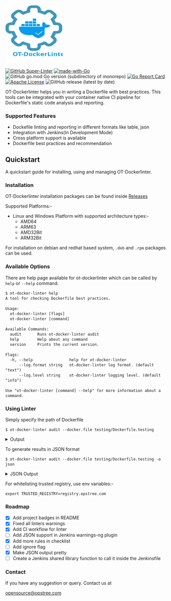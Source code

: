 <p align="left">
  <img src="./static/ot-dockerlinter.svg" height="180" width="180">
</p>

[![GitHub Super-Linter](https://github.com/opstree/OT-Dockerlinter/workflows/CI%20Pipeline/badge.svg)](https://github.com/opstree/OT-Dockerlinter)
[![made-with-Go](https://img.shields.io/badge/Made%20with-Go-1f425f.svg)](http://golang.org)
![GitHub go.mod Go version (subdirectory of monorepo)](https://img.shields.io/github/go-mod/go-version/opstree/OT-Dockerlinter)
[![Go Report Card](https://goreportcard.com/badge/github.com/opstree/OT-Dockerlinter)](https://goreportcard.com/report/github.com/opstree/OT-Dockerlinter)
[![Apache License](https://img.shields.io/badge/License-Apache%202.0-blue.svg)](LICENSE)
![GitHub release (latest by date)](https://img.shields.io/github/v/release/opstree/OT-Dockerlinter)

OT-Dockerlinter helps you in writing a Dockerfile with best practices. This tools can be integrated with your container native CI pipeline for Dockerfile's static code analysis and reporting.

### Supported Features

- Dockefile linting and reporting in different formats like table, json
- Integration with Jenkins(In Development Mode)
- Cross platform support is available
- Dockerfile best practices and recommendation

## Quickstart

A quickstart guide for installing, using and managing OT-Dockerlinter.

### Installation

OT-Dockerlinter installation packages can be found inside [Releases](https://github.com/opstree/OT-Dockerlinter/releases)

Supported Platforms:-

- Linux and Windows Platform with supported architecture types:-
  - AMD64
  - ARM63
  - AMD32Bit
  - ARM32Bit

For installation on debian and redhat based system, `.deb` and `.rpm` packages can be used.

### Available Options

There are help page available for ot-dockerlinter which can be called by `help` or `--help` command.

```shell
$ ot-docker-linter help
A tool for checking Dockerfile best practices.

Usage:
  ot-docker-linter [flags]
  ot-docker-linter [command]

Available Commands:
  audit       Runs ot-docker-linter audit
  help        Help about any command
  version     Prints the current version.

Flags:
  -h, --help                help for ot-docker-linter
      --log.format string   ot-docker-linter log format. (default "text")
      --log.level string    ot-docker-linter logging level. (default "info")

Use "ot-docker-linter [command] --help" for more information about a command.
```

### Using Linter

Simply specify the path of Dockerfile

```shell
$ ot-docker-linter audit --docker.file testing/Dockerfile.testing
```

<details>
<summary>Output</summary>

```shell
+-------------+------------------------------+-------------+--------------------------------+----------+----------------------------+
| LINE NUMBER |             LINE             |    CODE     |          DESCRIPTION           | SEVERITY |          FILENAME          |
+-------------+------------------------------+-------------+--------------------------------+----------+----------------------------+
| 3           | WORKDIR spsp/                | DL3000      | Use absolute WORKDIR.          | Error    | testing/Dockerfile.testing |
+-------------+------------------------------+-------------+--------------------------------+----------+----------------------------+
| 5           | RUN sudo apt-get update && \ | DL3001      | For some bash commands it      | Info     | testing/Dockerfile.testing |
|             |                              |             | makes no sense running them    |          |                            |
|             |                              |             | in a Docker container like     |          |                            |
|             |                              |             | `free`, `ifconfig`, `kill`,    |          |                            |
|             |                              |             | `mount`, `ps`, `service`,      |          |                            |
|             |                              |             | `shutdown`, `ssh`, `top`,      |          |                            |
|             |                              |             | `vim`.                         |          |                            |
+-------------+------------------------------+-------------+--------------------------------+----------+----------------------------+
| 8           | USER root                    | DL3002      | Last USER should not be root.  | Warning  | testing/Dockerfile.testing |
+-------------+------------------------------+-------------+--------------------------------+----------+----------------------------+
| 5           | RUN sudo apt-get update && \ | DL3004      | Do not use sudo as it leads    | Error    | testing/Dockerfile.testing |
|             |                              |             | to unpredictable behavior. Use |          |                            |
|             |                              |             | a tool like gosu to enforce    |          |                            |
|             |                              |             | root.                          |          |                            |
+-------------+------------------------------+-------------+--------------------------------+----------+----------------------------+
| 1           | FROM ubuntu:latest           | DL3007      | Using latest is prone to       | Warning  | testing/Dockerfile.testing |
|             |                              |             | errors if the image will       |          |                            |
|             |                              |             | ever update. Pin the version   |          |                            |
|             |                              |             | explicitly to a release tag.   |          |                            |
+-------------+------------------------------+-------------+--------------------------------+----------+----------------------------+
| 5           | RUN sudo apt-get update && \ | DL3008      | Pin versions in apt            | Warning  | testing/Dockerfile.testing |
|             |                              |             | get install. Instead of        |          |                            |
|             |                              |             | `apt-get install <package>`    |          |                            |
|             |                              |             | use `apt-get install           |          |                            |
|             |                              |             | <package>=<version>`.          |          |                            |
+-------------+------------------------------+-------------+--------------------------------+----------+----------------------------+
| 5           | RUN sudo apt-get update && \ | DL3009      | Delete the apt-get lists after | Info     | testing/Dockerfile.testing |
|             |                              |             | installing something.          |          |                            |
+-------------+------------------------------+-------------+--------------------------------+----------+----------------------------+
| 5           | RUN sudo apt-get update && \ | DL3014      | Use the `-y` switch to avoid   | Warning  | testing/Dockerfile.testing |
|             |                              |             | manual input `apt-get -y       |          |                            |
|             |                              |             | install <package>`.            |          |                            |
+-------------+------------------------------+-------------+--------------------------------+----------+----------------------------+
| 5           | RUN sudo apt-get update && \ | DL3015      | Avoid additional               | Info     | testing/Dockerfile.testing |
|             |                              |             | packages by specifying         |          |                            |
|             |                              |             | `--no-install-recommends`.     |          |                            |
+-------------+------------------------------+-------------+--------------------------------+----------+----------------------------+
```
</details>

To generate results in JSON format

```shell
$ ot-docker-linter audit --docker.file testing/Dockerfile.testing -o json
```

<details>
<summary>JSON Output</summary>

```json
[
  {
    "line_number": 3,
    "line": "WORKDIR spsp/",
    "code": "DL3000",
    "description": "Use absolute WORKDIR.",
    "message": "",
    "severity": "Error",
    "file": "testing/Dockerfile.testing"
  }, 
  {
    "line_number": 5,
    "line": "RUN sudo apt-get update && \\",
    "code": "DL3001",
    "description": "For some bash commands it makes no sense running them in a Docker container like `free`, `ifconfig`, `kill`, `mount`, `ps`, `service`, `shutdown`, `ssh`, `top`, `vim`.",
    "message": "",
    "severity": "Info",
    "file": "testing/Dockerfile.testing"
  }, 
  {
    "line_number": 8,
    "line": "USER root",
    "code": "DL3002",
    "description": "Last USER should not be root.",
    "message": "",
    "severity": "Warning",
    "file": "testing/Dockerfile.testing"
  }, 
  {
    "line_number": 5,
    "line": "RUN sudo apt-get update && \\",
    "code": "DL3004",
    "description": "Do not use sudo as it leads to unpredictable behavior. Use a tool like gosu to enforce root.",
    "message": "",
    "severity": "Error",
    "file": "testing/Dockerfile.testing"
  }, 
  {
    "line_number": 1,
    "line": "FROM ubuntu:latest",
    "code": "DL3007",
    "description": "Using latest is prone to errors if the image will ever update. Pin the version explicitly to a release tag.",
    "message": "",
    "severity": "Warning",
    "file": "testing/Dockerfile.testing"
  }, 
  {
    "line_number": 5,
    "line": "RUN sudo apt-get update && \\",
    "code": "DL3008",
    "description": "Pin versions in apt get install. Instead of `apt-get install <package>` use `apt-get install <package>=<version>`.",
    "message": "",
    "severity": "Warning",
    "file": "testing/Dockerfile.testing"
  }, 
  {
    "line_number": 5,
    "line": "RUN sudo apt-get update && \\",
    "code": "DL3009",
    "description": "Delete the apt-get lists after installing something.",
    "message": "",
    "severity": "Info",
    "file": "testing/Dockerfile.testing"
  }, 
  {
    "line_number": 5,
    "line": "RUN sudo apt-get update && \\",
    "code": "DL3014",
    "description": "Use the `-y` switch to avoid manual input `apt-get -y install <package>`.",
    "message": "",
    "severity": "Warning",
    "file": "testing/Dockerfile.testing"
  }, 
  {
    "line_number": 5,
    "line": "RUN sudo apt-get update && \\",
    "code": "DL3015",
    "description": "Avoid additional packages by specifying `--no-install-recommends`.",
    "message": "",
    "severity": "Info",
    "file": "testing/Dockerfile.testing"
  }
]
```
</details>

For whitelisting trusted registry, use env variables:-

```shell
export TRUSTED_REGISTRY=registry.opstree.com
```

### Roadmap

- [X] Add project badges in README
- [X] Fixed all linters warnings
- [X] Add CI workflow for linter
- [ ] Add JSON support in Jenkins warnings-ng plugin
- [X] Add more rules in checklist
- [ ] Add ignore flag
- [X] Make JSON output pretty
- [ ] Create a Jenkins shared library function to call it inside the Jenkinsfile

### Contact

If you have any suggestion or query. Contact us at

opensource@opstree.com
